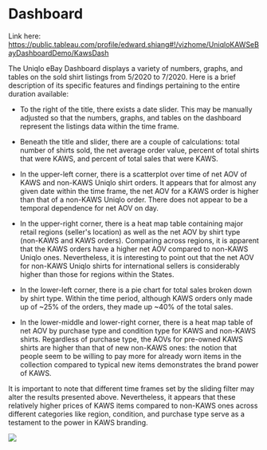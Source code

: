 # Dashboard

Link here: https://public.tableau.com/profile/edward.shiang#!/vizhome/UniqloKAWSeBayDashboardDemo/KawsDash

The Uniqlo eBay Dashboard displays a variety of numbers, graphs, and tables on the sold shirt listings from 5/2020 to 7/2020. Here is a brief description of its specific features and findings pertaining to the entire duration available:
* To the right of the title, there exists a date slider. This may be manually adjusted so that the numbers, graphs, and tables on the dashboard represent the listings data within the time frame.


* Beneath the title and slider, there are a couple of calculations: total number of shirts sold, the net average order value, percent of total shirts that were KAWS, and percent of total sales that were KAWS.


* In the upper-left corner, there is a scatterplot over time of net AOV of KAWS and non-KAWS Uniqlo shirt orders. It appears that for almost any given date within the time frame, the net AOV for a KAWS order is higher than that of a non-KAWS Uniqlo order. There does not appear to be a temporal dependence for net AOV on day.


* In the upper-right corner, there is a heat map table containing major retail regions (seller's location) as well as the net AOV by shirt type (non-KAWS and KAWS orders). Comparing across regions, it is apparent that the KAWS orders have a higher net AOV compared to non-KAWS Uniqlo ones. Nevertheless, it is interesting to point out that the net AOV for non-KAWS Uniqlo shirts for international sellers is considerably higher than those for regions within the States. 


* In the lower-left corner, there is a pie chart for total sales broken down by shirt type. Within the time period, although KAWS orders only made up of ~25% of the orders, they made up ~40% of the total sales. 


* In the lower-middle and lower-right corner, there is a heat map table of net AOV by purchase type and condition type for KAWS and non-KAWS shirts. Regardless of purchase type, the AOVs for pre-owned KAWS shirts are higher than that of new non-KAWS ones: the notion that people seem to be willing to pay more for already worn items in the collection compared to typical new items demonstrates the brand power of KAWS.

It is important to note that different time frames set by the sliding filter may alter the results presented above. Nevertheless, it appears that these relatively higher prices of KAWS items compared to non-KAWS ones across different categories like region, condition, and purchase type serve as a testament to the power in KAWS branding.

![](https://raw.githubusercontent.com/eshiang21/uniqlo_ebay/master/kaws_ebay_dash.png)
